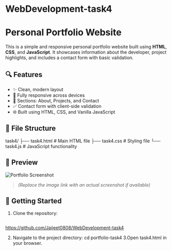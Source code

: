 # WebDevelopment-task4
# Personal Portfolio Website

This is a simple and responsive personal portfolio website built using **HTML**, **CSS**, and **JavaScript**. It showcases information about the developer, project highlights, and includes a contact form with basic validation.

## 🔍 Features

- ✨ Clean, modern layout
- 📱 Fully responsive across devices
- 📂 Sections: About, Projects, and Contact
- ✅ Contact form with client-side validation
- 🌐 Built using HTML, CSS, and Vanilla JavaScript

## 📁 File Structure
task4/
├── task4.html # Main HTML file
├── task4.css # Styling file
└── task4.js # JavaScript functionality

## 📸 Preview

![Portfolio Screenshot](https://via.placeholder.com/800x400?text=Portfolio+Preview)

> *(Replace the image link with an actual screenshot if available)*

## 🚀 Getting Started

1. Clone the repository:
   ```bash
  https://github.com/Jaijeet0808/WebDevelopment-task4

2. Navigate to the project directory:
cd portfolio-task4
3.Open task4.html in your browser.
